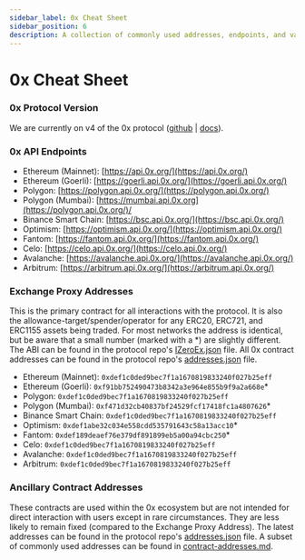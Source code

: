 ```yaml
---
sidebar_label: 0x Cheat Sheet
sidebar_position: 6
description: A collection of commonly used addresses, endpoints, and values across 0x products.
---
```


# 0x Cheat Sheet

### 0x Protocol Version

We are currently on v4 of the 0x protocol ([github](https://github.com/0xProject/protocol) | [docs](https://github.com/0xProject/protocol/tree/development/docs)).

### 0x API Endpoints

* Ethereum (Mainnet): [https://api.0x.org/](https://api.0x.org/)
* Ethereum (Goerli): [https://goerli.api.0x.org/](https://goerli.api.0x.org/)  &#x20;
* Polygon: [https://polygon.api.0x.org/](https://polygon.api.0x.org/)
* Polygon (Mumbai): [https://mumbai.api.0x.org](https://polygon.api.0x.org/)/
* Binance Smart Chain: [https://bsc.api.0x.org/](https://bsc.api.0x.org/)
* Optimism: [https://optimism.api.0x.org/](https://optimism.api.0x.org/)
* Fantom: [https://fantom.api.0x.org/](https://fantom.api.0x.org/)
* Celo: [https://celo.api.0x.org/](https://celo.api.0x.org/)
* Avalanche: [https://avalanche.api.0x.org/](https://avalanche.api.0x.org/)
* Arbitrum: [https://arbitrum.api.0x.org/](https://arbitrum.api.0x.org/)

### Exchange Proxy Addresses

This is the primary contract for all interactions with the protocol. It is also the allowance-target/spender/operator for any ERC20, ERC721, and ERC1155 assets being traded.  For most networks the address is identical, but be aware that a small number (marked with a \*) are slightly different. The ABI can be found in the protocol repo's [IZeroEx.json](https://github.com/0xProject/protocol/blob/development/packages/contract-artifacts/artifacts/IZeroEx.json) file. All 0x contract addresses can be found in the protocol repo's [addresses.json](https://github.com/0xProject/protocol/blob/a99c9161007b5457d81ffe6d5a853a3d489ce30e/packages/contract-addresses/addresses.json) file.

* Ethereum (Mainnet): `0xdef1c0ded9bec7f1a1670819833240f027b25eff`
* Ethereum (Goerli): `0xf91bb752490473b8342a3e964e855b9f9a2a668e`\*
* Polygon: `0xdef1c0ded9bec7f1a1670819833240f027b25eff`
* Polygon (Mumbai): `0xf471d32cb40837bf24529fcf17418fc1a4807626`\*
* Binance Smart Chain: `0xdef1c0ded9bec7f1a1670819833240f027b25eff`
* Optimism: `0xdef1abe32c034e558cdd535791643c58a13acc10`\*
* Fantom: `0xdef189deaef76e379df891899eb5a00a94cbc250`\*
* Celo: `0xdef1c0ded9bec7f1a1670819833240f027b25eff`
* Avalanche: `0xdef1c0ded9bec7f1a1670819833240f027b25eff`
* Arbitrum: `0xdef1c0ded9bec7f1a1670819833240f027b25eff`

### Ancillary Contract Addresses

These contracts are used within the 0x ecosystem but are not intended for direct interaction with users except in rare circumstances. They are less likely to remain fixed (compared to the Exchange Proxy Address). The latest addresses can be found in the protocol repo's [addresses.json](https://github.com/0xProject/protocol/blob/development/packages/contract-addresses/addresses.json) file. A subset of commonly used addresses can be found in [contract-addresses.md](../developer-resources/contract-addresses.md "mention").


